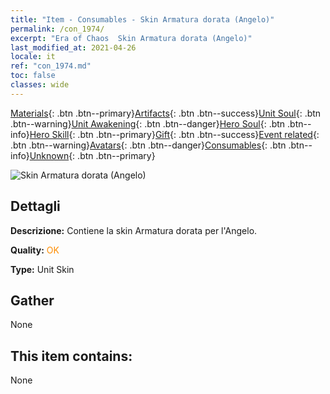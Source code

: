 ```yaml
---
title: "Item - Consumables - Skin Armatura dorata (Angelo)"
permalink: /con_1974/
excerpt: "Era of Chaos  Skin Armatura dorata (Angelo)"
last_modified_at: 2021-04-26
locale: it
ref: "con_1974.md"
toc: false
classes: wide
---
```

 [Materials](/ItemsIT/){: .btn .btn--primary}[Artifacts](/ItemsIT/Artifacts/){: .btn .btn--success}[Unit Soul](/ItemsIT/UnitSoul/){: .btn .btn--warning}[Unit Awakening](/ItemsIT/UnitAwakening/){: .btn .btn--danger}[Hero Soul](/ItemsIT/HeroSoul/){: .btn .btn--info}[Hero Skill](/ItemsIT/HeroSkill/){: .btn .btn--primary}[Gift](/ItemsIT/Gift/){: .btn .btn--success}[Event related](/ItemsIT/Events/){: .btn .btn--warning}[Avatars](/ItemsIT/Avatars/){: .btn .btn--danger}[Consumables](/ItemsIT/Consumables/){: .btn .btn--info}[Unknown](/ItemsIT/Unknown/){: .btn .btn--primary}

 ![Skin Armatura dorata (Angelo)](/images/u/ti_datianshidiancangkapifu.jpg)

## Dettagli
 **Descrizione:** Contiene la skin Armatura dorata per l'Angelo.

 **Quality:** <span style="color: #FF8C00">OK</span>

 **Type:** Unit Skin

## Gather

  None

## This item contains:

  None

